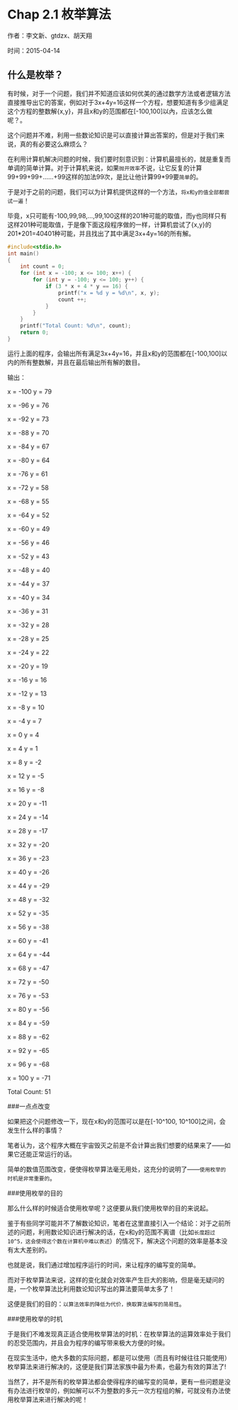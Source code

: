 Chap 2.1 枚举算法
==================
作者：李文新、gtdzx、胡天翔

时间：2015-04-14

什么是枚举？
--------------

有时候，对于一个问题，我们并不知道应该如何优美的通过数学方法或者逻辑方法直接推导出它的答案，例如对于3x+4y=16这样一个方程，想要知道有多少组满足这个方程的整数解{x,y}，并且x和y的范围都在[-100,100]以內，应该怎么做呢？。

这个问题并不难，利用一些数论知识是可以直接计算出答案的，但是对于我们来说，真的有必要这么麻烦么？

在利用计算机解决问题的时候，我们要时刻意识到：计算机最擅长的，就是重复而单调的简单计算。对于计算机来说，如果```抛开效率```不说，让它反复的计算99+99+99+……+99这样的加法99次，是比让他计算99*99要```简单```的。

于是对于之前的问题，我们可以为计算机提供这样的一个方法，```将x和y的值全部都尝试一遍```！

毕竟，x只可能有-100,99,98,...,99,100这样的201种可能的取值，而y也同样只有这样201种可能取值，于是像下面这段程序做的一样，计算机尝试了{x,y}的201*201=40401种可能，并且找出了其中满足3x+4y=16的所有解。

```cpp
#include<stdio.h>
int main()
{
    int count = 0;
    for (int x = -100; x <= 100; x++) {
        for (int y = -100; y <= 100; y++) {
            if (3 * x + 4 * y == 16) {
                printf("x = %d y = %d\n", x, y);
                count ++;
            }
        }
    }
    printf("Total Count: %d\n", count);
    return 0;
}
```

运行上面的程序，会输出所有满足3x+4y=16，并且x和y的范围都在[-100,100]以内的所有整数解，并且在最后输出所有解的数目。

输出： 

x = -100 y = 79

x = -96 y = 76

x = -92 y = 73

x = -88 y = 70

x = -84 y = 67

x = -80 y = 64

x = -76 y = 61

x = -72 y = 58

x = -68 y = 55

x = -64 y = 52

x = -60 y = 49

x = -56 y = 46

x = -52 y = 43

x = -48 y = 40

x = -44 y = 37

x = -40 y = 34

x = -36 y = 31

x = -32 y = 28

x = -28 y = 25

x = -24 y = 22

x = -20 y = 19

x = -16 y = 16

x = -12 y = 13

x = -8 y = 10

x = -4 y = 7

x = 0 y = 4

x = 4 y = 1

x = 8 y = -2

x = 12 y = -5

x = 16 y = -8

x = 20 y = -11

x = 24 y = -14

x = 28 y = -17

x = 32 y = -20

x = 36 y = -23

x = 40 y = -26

x = 44 y = -29

x = 48 y = -32

x = 52 y = -35

x = 56 y = -38

x = 60 y = -41

x = 64 y = -44

x = 68 y = -47

x = 72 y = -50

x = 76 y = -53

x = 80 y = -56

x = 84 y = -59

x = 88 y = -62

x = 92 y = -65

x = 96 y = -68

x = 100 y = -71

Total Count: 51

###一点点改变

如果把这个问题修改一下，现在x和y的范围可以是在[-10^100, 10^100]之间，会发生什么样的事情？

笔者认为，这个程序大概在宇宙毁灭之前是不会计算出我们想要的结果来了——如果它还能正常运行的话。

简单的数值范围改变，便使得枚举算法毫无用处，这充分的说明了——```使用枚举的时机是非常重要的```。

###使用枚举的目的

那么什么样的时候适合使用枚举呢？这便要从我们使用枚举的目的来说起。

鉴于有些同学可能并不了解数论知识，笔者在这里直接引入一个结论：对于之前所述的问题，利用数论知识进行解决的话，在x和y的范围不离谱（比如```长度超过10^5，这会使得这个数在计算机中难以表述```）的情况下，解决这个问题的效率是基本没有太大差别的。

也就是说，我们通过增加程序运行的时间，来让程序的编写变的简单。

而对于枚举算法来说，这样的变化就会对效率产生巨大的影响，但是毫无疑问的是，一个枚举算法比利用数论知识写出的算法要简单太多了！

这便是我们的目的：```以算法效率的降低为代价，换取算法编写的简易性```。

###使用枚举的时机

于是我们不难发现真正适合使用枚举算法的时机：在枚举算法的运算效率处于我们的忍受范围内，并且会为程序的编写带来极大方便的时候。

在现实生活中，绝大多数的实际问题，都是可以使用（而且有时候往往只能使用）枚举算法来进行解决的，这便是我们算法家族中最为朴素，也最为有效的算法了!

当然了，并不是所有的枚举算法都会使得程序的编写变的简单，更有一些问题是没有办法进行枚举的，例如解可以不为整数的多元一次方程组的解，可就没有办法使用枚举算法来进行解决的呢！
